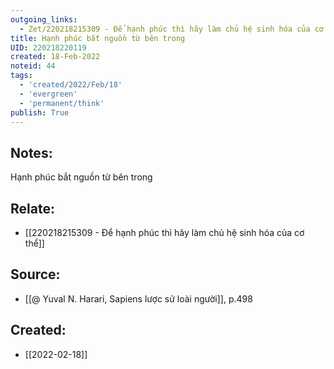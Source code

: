 ```yaml
---
outgoing_links:
  - Zet/220218215309 - Để hạnh phúc thì hãy làm chủ hệ sinh hóa của cơ thể
title: Hạnh phúc bắt nguồn từ bên trong
UID: 220218220119
created: 18-Feb-2022
noteid: 44
tags:
  - 'created/2022/Feb/18'
  - 'evergreen'
  - 'permanent/think'
publish: True
---
```

## Notes:
Hạnh phúc bắt nguồn từ bên trong

## Relate:
- [[220218215309 - Để hạnh phúc thì hãy làm chủ hệ sinh hóa của cơ thể]]

## Source:
- [[@ Yuval N. Harari, Sapiens lược sử loài người]], p.498



## Created:
- [[2022-02-18]]
